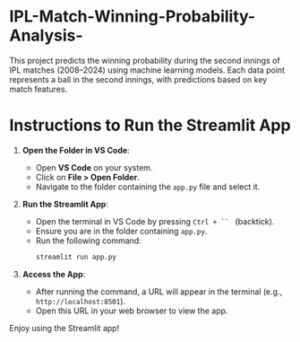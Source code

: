 # IPL-Match-Winning-Probability-Analysis-
This project predicts the winning probability during the second innings of IPL matches (2008–2024) using machine learning models. Each data point represents a ball in the second innings, with predictions based on key match features.

# Instructions to Run the Streamlit App

1. **Open the Folder in VS Code**:
   - Open **VS Code** on your system.
   - Click on **File > Open Folder**.
   - Navigate to the folder containing the `app.py` file and select it.

2. **Run the Streamlit App**:
   - Open the terminal in VS Code by pressing `Ctrl + `` ` (backtick).
   - Ensure you are in the folder containing `app.py`.
   - Run the following command:
     ```bash
     streamlit run app.py
     ```

3. **Access the App**:
   - After running the command, a URL will appear in the terminal (e.g., `http://localhost:8501`).
   - Open this URL in your web browser to view the app.

Enjoy using the Streamlit app!
